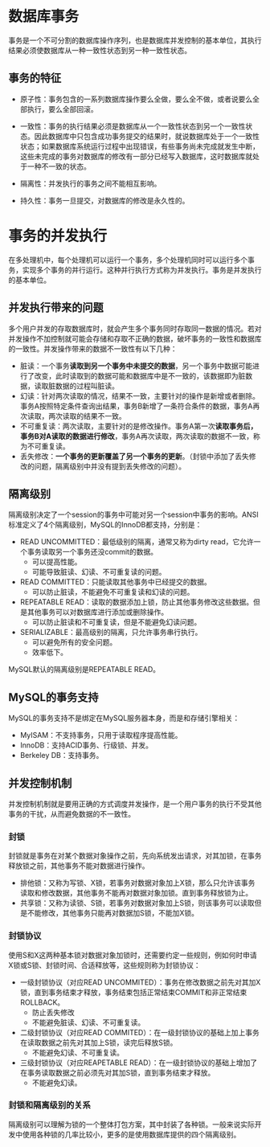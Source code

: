 # 数据库事务
事务是一个不可分割的数据库操作序列，也是数据库并发控制的基本单位，其执行结果必须使数据库从一种一致性状态到另一种一致性状态。

## 事务的特征
* 原子性：事务包含的一系列数据库操作要么全做，要么全不做，或者说要么全部执行，要么全部回滚。

* 一致性：事务的执行结果必须是数据库从一个一致性状态到另一个一致性状态。因此数据库中只包含成功事务提交的结果时，就说数据库处于一个一致性状态；如果数据库系统运行过程中出现错误，有些事务尚未完成就发生中断，这些未完成的事务对数据库的修改有一部分已经写入数据库，这时数据库就处于一种不一致的状态。
* 隔离性：并发执行的事务之间不能相互影响。
* 持久性：事务一旦提交，对数据库的修改是永久性的。


# 事务的并发执行
在多处理机中，每个处理机可以运行一个事务，多个处理机同时可以运行多个事务，实现多个事务的并行运行。这种并行执行方式称为并发执行。事务是并发执行的基本单位。

## 并发执行带来的问题
多个用户并发的存取数据库时，就会产生多个事务同时存取同一数据的情况。若对并发操作不加控制就可能会存储和存取不正确的数据，破坏事务的一致性和数据库的一致性。并发操作带来的数据不一致性有以下几种：
* 脏读：一个事务**读取到另一个事务中未提交的数据**，另一个事务中数据可能进行了改变，此时读取到的数据可能和数据库中是不一致的，该数据即为脏数据，读取脏数据的过程叫脏读。
* 幻读：针对两次读取的情况，结果不一致，主要针对的操作是新增或者删除。事务A按照特定条件查询出结果，事务B新增了一条符合条件的数据，事务A再次读取，两次读取的结果不一致。
* 不可重复读：两次读取，主要针对的是修改操作。事务A第一次**读取事务后，事务B对A读取的数据进行修改**，事务A再次读取，两次读取的数据不一致，称为不可重复读。
* 丢失修改：**一个事务的更新覆盖了另一个事务的更新**。（封锁中添加了丢失修改的问题，隔离级别中并没有提到丢失修改的问题）。

## 隔离级别
隔离级别决定了一个session的事务中可能对另一个session中事务的影响。ANSI标准定义了4个隔离级别，MySQL的InnoDB都支持，分别是：
* READ UNCOMMITTED：最低级别的隔离，通常又称为dirty read，它允许一个事务读取另一个事务还没commit的数据。
    * 可以提高性能。
    * 可能导致脏读、幻读、不可重复读的问题。
* READ COMMITTED：只能读取其他事务中已经提交的数据。
    * 可以防止脏读，不能避免不可重复读和幻读的问题。
* REPEATABLE READ：读取的数据添加上锁，防止其他事务修改这些数据。但是其他事务可以对数据库进行添加或删除操作。
    * 可以防止脏读和不可重复读，但是不能避免幻读问题。
* SERIALIZABLE：最高级别的隔离，只允许事务串行执行。
    * 可以避免所有的安全问题。
    * 效率低下。

MySQL默认的隔离级别是REPEATABLE READ。

## MySQL的事务支持
MySQL的事务支持不是绑定在MySQL服务器本身，而是和存储引擎相关：
* MyISAM：不支持事务，只用于读取程序提高性能。
* InnoDB：支持ACID事务、行级锁、并发。
* Berkeley DB：支持事务。

## 并发控制机制
并发控制机制就是要用正确的方式调度并发操作，是一个用户事务的执行不受其他事务的干扰，从而避免数据的不一致性。
### 封锁
封锁就是事务在对某个数据对象操作之前，先向系统发出请求，对其加锁，在事务释放锁之前，其他事务不能对数据进行操作。
* 排他锁：又称为写锁、X锁，若事务对数据对象加上X锁，那么只允许该事务读取和修改数据，其他事务不能再对数据对象加锁。直到事务释放锁为止。
* 共享锁：又称为读锁、S锁，若事务对数据对象加上S锁，则该事务可以读取但是不能修改，其他事务只能再对数据加S锁，不能加X锁。
### 封锁协议
使用S和X这两种基本锁对数据对象加锁时，还需要约定一些规则，例如何时申请X锁或S锁、封锁时间、合适释放等，这些规则称为封锁协议：
* 一级封锁协议（对应READ UNCOMMITED）：事务在修改数据之前先对其加X锁，直到事务结束才释放，事务结束包括正常结束COMMIT和非正常结束ROLLBACK。
    * 防止丢失修改
    * 不能避免脏读、幻读、不可重复读。
* 二级封锁协议（对应READ COMMITED）：在一级封锁协议的基础上加上事务在读取数据之前先对其加上S锁，读完后释放S锁。
    * 不能避免幻读、不可重复读。
* 三级封锁协议（对应REAPETABLE READ）：在一级封锁协议的基础上增加了在事务读取数据之前必须先对其加S锁，直到事务结束才释放。
    * 不能避免幻读。
### 封锁和隔离级别的关系
隔离级别可以理解为锁的一个整体打包方案，其中封装了各种锁。一般来说实际开发中使用各种锁的几率比较小，更多的是使用数据库提供的四个隔离级别。